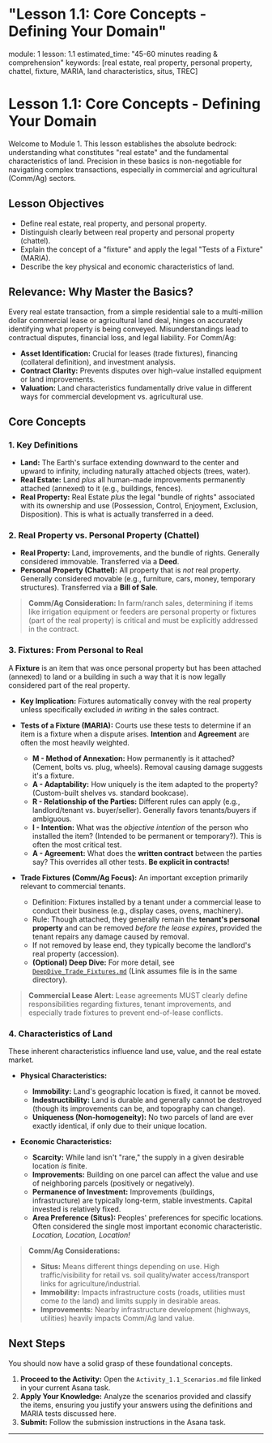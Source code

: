 # "Lesson 1.1: Core Concepts - Defining Your Domain"
module: 1
lesson: 1.1
estimated_time: "45-60 minutes reading & comprehension"
keywords: [real estate, real property, personal property, chattel, fixture, MARIA, land characteristics, situs, TREC]


# Lesson 1.1: Core Concepts - Defining Your Domain

Welcome to Module 1. This lesson establishes the absolute bedrock: understanding what constitutes "real estate" and the fundamental characteristics of land. Precision in these basics is non-negotiable for navigating complex transactions, especially in commercial and agricultural (Comm/Ag) sectors.

## Lesson Objectives

*   Define real estate, real property, and personal property.
*   Distinguish clearly between real property and personal property (chattel).
*   Explain the concept of a "fixture" and apply the legal "Tests of a Fixture" (MARIA).
*   Describe the key physical and economic characteristics of land.

## Relevance: Why Master the Basics?

Every real estate transaction, from a simple residential sale to a multi-million dollar commercial lease or agricultural land deal, hinges on accurately identifying what property is being conveyed. Misunderstandings lead to contractual disputes, financial loss, and legal liability. For Comm/Ag:
*   **Asset Identification:** Crucial for leases (trade fixtures), financing (collateral definition), and investment analysis.
*   **Contract Clarity:** Prevents disputes over high-value installed equipment or land improvements.
*   **Valuation:** Land characteristics fundamentally drive value in different ways for commercial development vs. agricultural use.

## Core Concepts

### 1. Key Definitions

*   **Land:** The Earth's surface extending downward to the center and upward to infinity, including naturally attached objects (trees, water).
*   **Real Estate:** Land *plus* all human-made improvements permanently attached (annexed) to it (e.g., buildings, fences).
*   **Real Property:** Real Estate *plus* the legal "bundle of rights" associated with its ownership and use (Possession, Control, Enjoyment, Exclusion, Disposition). This is what is actually transferred in a deed.

### 2. Real Property vs. Personal Property (Chattel)

*   **Real Property:** Land, improvements, and the bundle of rights. Generally considered immovable. Transferred via a **Deed**.
*   **Personal Property (Chattel):** All property that is *not* real property. Generally considered movable (e.g., furniture, cars, money, temporary structures). Transferred via a **Bill of Sale**.

> **Comm/Ag Consideration:** In farm/ranch sales, determining if items like irrigation equipment or feeders are personal property or fixtures (part of the real property) is critical and must be explicitly addressed in the contract.

### 3. Fixtures: From Personal to Real

A **Fixture** is an item that was once personal property but has been attached (annexed) to land or a building in such a way that it is now legally considered part of the real property.

*   **Key Implication:** Fixtures automatically convey with the real property unless specifically excluded *in writing* in the sales contract.

*   **Tests of a Fixture (MARIA):** Courts use these tests to determine if an item is a fixture when a dispute arises. **Intention** and **Agreement** are often the most heavily weighted.
    *   **M - Method of Annexation:** How permanently is it attached? (Cement, bolts vs. plug, wheels). Removal causing damage suggests it's a fixture.
    *   **A - Adaptability:** How uniquely is the item adapted to the property? (Custom-built shelves vs. standard bookcase).
    *   **R - Relationship of the Parties:** Different rules can apply (e.g., landlord/tenant vs. buyer/seller). Generally favors tenants/buyers if ambiguous.
    *   **I - Intention:** What was the *objective intention* of the person who installed the item? (Intended to be permanent or temporary?). This is often the most critical test.
    *   **A - Agreement:** What does the **written contract** between the parties say? This overrides all other tests. **Be explicit in contracts!**

*   **Trade Fixtures (Comm/Ag Focus):** An important exception primarily relevant to commercial tenants.
    *   Definition: Fixtures installed by a tenant under a commercial lease to conduct their business (e.g., display cases, ovens, machinery).
    *   Rule: Though attached, they generally remain the **tenant's personal property** and can be removed *before the lease expires*, provided the tenant repairs any damage caused by removal.
    *   If not removed by lease end, they typically become the landlord's real property (accession).
    *   **(Optional) Deep Dive:** For more detail, see [`DeepDive_Trade_Fixtures.md`](./DeepDive_Trade_Fixtures.md) (Link assumes file is in the same directory).

> **Commercial Lease Alert:** Lease agreements MUST clearly define responsibilities regarding fixtures, tenant improvements, and especially trade fixtures to prevent end-of-lease conflicts.

### 4. Characteristics of Land

These inherent characteristics influence land use, value, and the real estate market.

*   **Physical Characteristics:**
    *   **Immobility:** Land's geographic location is fixed, it cannot be moved.
    *   **Indestructibility:** Land is durable and generally cannot be destroyed (though its improvements can be, and topography can change).
    *   **Uniqueness (Non-homogeneity):** No two parcels of land are ever exactly identical, if only due to their unique location.

*   **Economic Characteristics:**
    *   **Scarcity:** While land isn't "rare," the supply in a given desirable location *is* finite.
    *   **Improvements:** Building on one parcel can affect the value and use of neighboring parcels (positively or negatively).
    *   **Permanence of Investment:** Improvements (buildings, infrastructure) are typically long-term, stable investments. Capital invested is relatively fixed.
    *   **Area Preference (Situs):** Peoples' preferences for specific locations. Often considered the single most important economic characteristic. *Location, Location, Location!*

> **Comm/Ag Considerations:**
> *   **Situs:** Means different things depending on use. High traffic/visibility for retail vs. soil quality/water access/transport links for agriculture/industrial.
> *   **Immobility:** Impacts infrastructure costs (roads, utilities must come *to* the land) and limits supply in desirable areas.
> *   **Improvements:** Nearby infrastructure development (highways, utilities) heavily impacts Comm/Ag land value.

## Next Steps

You should now have a solid grasp of these foundational concepts.

1.  **Proceed to the Activity:** Open the `Activity_1.1_Scenarios.md` file linked in your current Asana task.
2.  **Apply Your Knowledge:** Analyze the scenarios provided and classify the items, ensuring you justify your answers using the definitions and MARIA tests discussed here.
3.  **Submit:** Follow the submission instructions in the Asana task.

---
